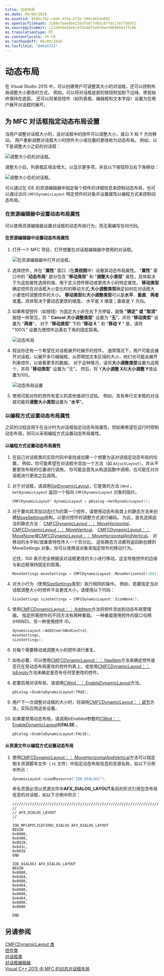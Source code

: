 ```yaml
---
title: 动态布局
ms.date: 09/09/2019
ms.assetid: 8598cfb2-c8d4-4f5a-bf2b-59dc4653e042
ms.openlocfilehash: 3108e7bae0be216dfb877d03c87fdc17ef7d69f2
ms.sourcegitcommit: c21b05042debc97d14875e019ee9d698691ffc0b
ms.translationtype: MT
ms.contentlocale: zh-CN
ms.lasthandoff: 06/09/2020
ms.locfileid: "84624751"
---
```

# <a name="dynamic-layout"></a>动态布局

在 Visual Studio 2015 中，可以创建用户可调整其大小的对话框，还可以控制布局调整大小更改的方式。 例如，可以将对话框底部的按钮附加到下边缘，使其始终保持在底部。 还可以将某些控件（如列表框、编辑框和文本字段）设置为在用户展开对话框时展开。

## <a name="specifying-dynamic-layout-settings-for-an-mfc-dialog-box"></a>为 MFC 对话框指定动态布局设置

当用户调整对话框大小时，该对话框中的控件可以调整大小，或沿 X 和 Y 方向移动。 用户重新调整对话框大小时控件大小或位置的更改称为动态布局。 例如，以下是调整大小之前的对话框：

![调整大小前的对话框。](../mfc/media/mfcdynamiclayout4.png "调整大小前的对话框。")

调整大小后，列表框区域会增大，以显示更多项，并且以下按钮将沿右下角移动：

![调整大小后的对话框。](../mfc/media/mfcdynamiclayout5.png "调整大小后的对话框。")

可以通过在 IDE 的资源编辑器中指定每个控件的详细信息来控制动态布局，也可以通过访问 `CMFCDynamicLayout` 特定控件的对象并设置属性以编程方式来控制动态布局。

### <a name="setting-dynamic-layout-properties-in-the-resource-editor"></a>在资源编辑器中设置动态布局属性

可以使用资源编辑器设置对话框的动态布局行为，而无需编写任何代码。

#### <a name="to-set-dynamic-layout-properties-in-the-resource-editor"></a>在资源编辑器中设置动态布局属性

1. 打开一个 MFC 项目，打开想要在对话框编辑器中使用的对话框。

   ![在资源编辑器中打开对话框。](../mfc/media/mfcdynamiclayout3.png "在资源编辑器中打开对话框。")

1. 选择控件，并在 "**属性**" 窗口（在**类视图**中）设置其动态布局属性。 "**属性**" 窗口中的 "**动态布局**" 部分包含 "**移动类型**" 和 "**调整大小类型**" 属性，具体取决于为这些属性选择的值、用于定义控件移动或更改大小的特定属性。 **移动类型**确定控件在对话框大小变化时的移动方式;**大小调整类型**确定如何在对话框大小更改时调整控件的大小。 **移动类型**和**大小调整类型**可以是**水平**、**垂直**、**两者**或**无**，具体取决于要动态更改的维度。 水平是 X 维度；垂直是 Y 方向。

1. 如果希望控件（如按钮）为固定大小并在右下方停留，就像 **"确定" 或 "取消"** 按钮一样常见，将 " **Cancel** **大小调整类型**" 设置为 "**无**"，并将 "**移动类型**" 设置为 "**两者**"。 对于 "**移动类型**" 下的 "**移动 X** " 和 "**移动 Y** " 值，请将 "100%" 设置为使控件远离右下角的固定距离。

   ![动态布局](../mfc/media/mfcdynamiclayout1.png "动态布局")

1. 假设你还有一个希望在对话框展开时展开的控件。 通常情况下，用户可能会展开对话框，以展开多行编辑框，从而增加文本区域的大小，他们也可能会展开列表控件，以查看更多的数据。 对于这种情况，请将**大小调整类型**设置为这两个，并将 "**移动类型**" 设置为 "无"。 然后，将 Y**大小调整 X**和**大小调整 Y**值设置为100。

   ![动态布局设置](../mfc/media/mfcdynamiclayout2.png "动态布局设置")

1. 使用可能对你的控件有意义的其他值进行试验。 例如，具有单行文本框的对话框可能将**调整大小类型**设置为 "**水平**"。

### <a name="setting-dynamic-layout-properties-programmatically"></a>以编程方式设置动态布局属性

之前的过程适用于在设计时为对话框指定动态布局属性，但如果希望在运行时控制动态布局，则可以采用编程方式设置动态布局属性。

#### <a name="to-set-dynamic-layout-properties-programmatically"></a>以编程方式设置动态布局属性

1. 在自己对话框类的实现代码中查找或创建一个想要为该对话指定动态布局的位置。 例如，你可能希望在对话框中添加一个方法（如 `AdjustLayout`），并从不要更改布局的位置进行调用。 你可能会首先从构造函数中调用，也可能在对对话框进行更改之后调用。

1. 对于对话框，请调用[GetDynamicLayout](reference/cwnd-class.md#getdynamiclayout)，它是类的方法 `CWnd` 。 `GetDynamicLayout` 返回一个指向 `CMFCDynamicLayout` 对象的指针。

    ```cpp
    CMFCDynamicLayout* dynamicLayout = pDialog->GetDynamicLayout();
    ```

1. 对于要向其添加动态行为的第一个控件，请使用动态布局类上的静态方法来创建[MoveSettings](reference/cmfcdynamiclayout-class.md#movesettings_structure)结构，以便对控件的调整方式进行编码。 为此，首先选择适当的静态方法： [CMFCDynamicLayout：： MoveHorizontal](reference/cmfcdynamiclayout-class.md#movehorizontal)、 [CMFCDynamicLayout：： MoveVertical](reference/cmfcdynamiclayout-class.md#movevertical)、 [CMFCDynamicLayout：： MoveNone](reference/cmfcdynamiclayout-class.md#movenone)或[CMFCDynamicLayout：： MoveHorizontalAndVertical](reference/cmfcdynamiclayout-class.md#movehorizontalandvertical)。 对移动的水平和/或垂直特性传入一个百分比。 这些静态方法都将返回新创建的 MoveSettings 对象，你可以使用该对象来指定控件的移动行为。

   记住，100 表示完全根据该对话框更改的大小进行移动，这会导致控件的边缘与新边框保持固定的距离。

    ```cpp
    MoveSettings moveSettings = CMFCDynamicLayout::MoveHorizontal(100);
    ```

1. 对大小行为（使用[SizeSettings](reference/cmfcdynamiclayout-class.md#sizesettings_structure)类型）执行相同的操作。 例如，若要指定当对话框调整大小时控件不会更改大小，请使用以下代码：

    ```cpp
    SizeSettings sizeSettings = CMFCDynamicLayout::SizeNone();
    ```

1. 使用[CMFCDynamicLayout：： AddItem](reference/cmfcdynamiclayout-class.md#additem)方法将控件添加到动态布局管理器。 指定所需控件的不同方法有两种重载。 一种重载使用控件的窗口句柄 (HWND)，另一种使用控件 ID。

    ```cpp
    dynamicLayout->AddItem(hWndControl,
    moveSettings,
    sizeSettings);
    ```

1. 对每个需要移动或调整大小的控件进行重复。

1. 如有必要，可以使用[CMFCDynamicLayout：： HasItem](reference/cmfcdynamiclayout-class.md#hasitem)方法来确定控件是否已在受动态布局更改的控件列表上，或使用[CMFCDynamicLayout：： IsEmpty](reference/cmfcdynamiclayout-class.md#isempty)方法来确定是否有任何受更改的控件。

1. 若要启用对话布局，请调用[CWnd：： EnableDynamicLayout](reference/cwnd-class.md#enabledynamiclayout)方法。

    ```cpp
    pDialog->EnableDynamicLayout(TRUE);
    ```

1. 用户下一次调整对话框的大小时，将调用[CMFCDynamicLayout：：调节](reference/cmfcdynamiclayout-class.md#adjust)方法，实际应用这些设置。

1. 如果要禁用动态布局，请调用*bEnabled*参数的[CWnd：： EnableDynamicLayout](reference/cwnd-class.md#enabledynamiclayout)和**FALSE** 。

    ```cpp
    pDialog->EnableDynamicLayout(FALSE);
    ```

#### <a name="to-set-the-dynamic-layout-programmatically-from-a-resource-file"></a>从资源文件以编程方式设置动态布局

1. 使用[CMFCDynamicLayout：： MoveHorizontalAndVertical](reference/cmfcdynamiclayout-class.md#movehorizontalandvertical)方法可以指定相关资源脚本文件（.rc 文件）中指定动态布局信息的资源名称，如以下示例中所示：

    ```cpp
    dynamicLayout->LoadResource("IDD_DIALOG1");
    ```

   命名资源必须以资源文件中**AFX_DIALOG_LAYOUT**条目的形式引用包含布局信息的对话框，如以下示例中所示：

    ```RC
    /////////////////////////////////////////////////////////////////////////////
    //
    // AFX_DIALOG_LAYOUT
    //

    IDD_MFCAPPLICATION1_DIALOG AFX_DIALOG_LAYOUT
    BEGIN
    0x0000,
    0x6400,
    0x0028,
    0x643c,
    0x0028
    END

    IDD_DIALOG1 AFX_DIALOG_LAYOUT
    BEGIN
    0x0000,
    0x6464,
    0x0000,
    0x6464,
    0x0000,
    0x0000,
    0x6464,
    0x0000,
    0x0000

    END
    ```

## <a name="see-also"></a>另请参阅

[CMFCDynamicLayout 类](reference/cmfcdynamiclayout-class.md)<br/>
[控件类](control-classes.md)<br/>
[对话框类](dialog-box-classes.md)<br/>
[对话框编辑器](../windows/dialog-editor.md)<br/>
[Visual C++ 2015 中 MFC 的动态对话框布局](https://mariusbancila.ro/blog/2015/07/27/dynamic-dialog-layout-for-mfc-in-visual-c-2015/)
